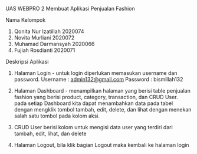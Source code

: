 UAS WEBPRO 2 Membuat Aplikasi Penjualan Fashion 

Nama Kelompok
1. Qonita Nur Izatillah 2020074
2. Novita Murliani 2020072
3. Muhamad Darmansyah 2020066
4. Fujiah Rosdianti 2020071

Deskripsi Aplikasi 

1. Halaman Login - untuk login diperlukan memasukan username dan password. Username : admin132@gmail.com Password : bismillah132

2. Halaman Dashboard - menampilkan halaman yang berisi table penjualan fashion yang berisi product, category, transaction, dan CRUD User. pada setiap Dashboard kita dapat menambahkan data pada tabel dengan mengklik tombol tambah, edit, delete, dan lihat dengan menekan salah satu tombol pada kolom aksi.

3. CRUD User berisi kolom untuk mengisi data user yang terdiri dari tambah, edit, lihat, dan delete

4. Halaman Logout, bila klik bagian Logout maka kembali ke halaman login

